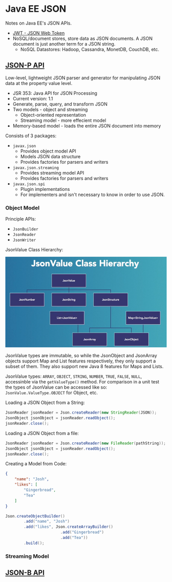 # Java EE JSON

Notes on Java EE's JSON APIs.

* [JWT - JSON Web Token](https://jwt.io/)
* NoSQL/document stores, store data as JSON documents. A JSON document is just another term for a JSON string.
  * NoSQL Datastores: Hadoop, Cassandra, MonetDB, CouchDB, etc.

## [JSON-P API](https://javaee.github.io/jsonp/)

Low-level, lightweight JSON parser and generator for manipulating JSON data at the property value level.

* JSR 353: Java API for JSON Processing
* Current version: 1.1
* Generate, parse, query, and transform JSON
* Two models - object and streaming
  * Object-oriented representation
  * Streaming model - more effecient model
* Memory-based model - loads the entire JSON document into memory

Consists of 3 packages:

* `javax.json`
  * Provides object model API
  * Models JSON data structure
  * Provides factories for parsers and writers
* `javax.json.streaming`
  * Provides streaming model API
  * Provides factories for parsers and writers
* `javax.json.spi`
  * Plugin implementations
  * For implementers and isn't necessary to know in order to use JSON.

### Object Model

Principle APIs:

* `JsonBuilder`
* `JsonReader`
* `JsonWriter`

JsonValue Class Hierarchy:

![JsonValue Class Hierarchy](../../Assets/JsonValue-Class-Hierarchy.png)

JsonValue types are immutable, so while the JsonObject and JsonArray objects support Map and List features respectively, they only support a subset of them. They also support new Java 8 features for Maps and Lists.

JsonValue types: `ARRAY`, `OBJECT`, `STRING`, `NUMBER`, `TRUE`, `FALSE`, `NULL`, accessinble via the `getValueType()` method.
For comparison in a unit test the types of JsonValue can be accessed like so: `JsonValue.ValueType.OBJECT` for Object, etc.

Loading a JSON Object from a String:

```Java
JsonReader jsonReader = Json.createReader(new StringReader(JSON));
JsonObject jsonObject = jsonReader.readObject();
jsonReader.close();
```

Loading a JSON Object from a file:

```Java
JsonReader jsonReader = Json.createReader(new FileReader(pathString));
JsonObject jsonObject = jsonReader.readObject();
jsonReader.close();
```

Creating a Model from Code:

```JSON
{
    "name": "Josh",
    "likes": [
        "Gingerbread",
        "Tea"
    ]
}
```

```Java
Json.createObjectBuilder()
        .add("name", "Josh")
        .add("likes", Json.createArrayBuilder()
                        .add("Gingerbread")
                        .add("Tea"))
        .build();
```

### Streaming Model

## [JSON-B API](http://json-b.net/)